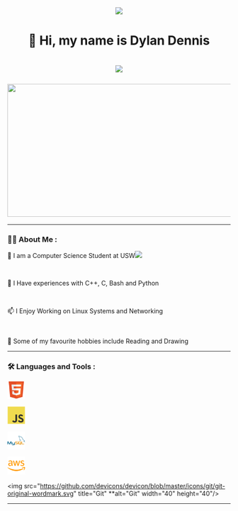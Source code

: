<div id="header" align="center">

 <img src="https://media.giphy.com/media/VZUhn04QSs0AmsHRic/giphy.gif" width="100"/>

 <h1>

  👋 Hi, my name is Dylan Dennis

  <img src="https://media.giphy.com/media/hvRJCLFzcasrR4ia7z/giphy.gif" width="30px"/>

 </h1>

</div>

<div align="center">

 <img src="https://media.giphy.com/media/26tn33aiTi1jkl6H6/giphy.gif" width="600" height="300"/>

</div>


---


### :woman_technologist: About Me :

👀 I am a Computer Science Student at USW<img src="https://media.giphy.com/media/WUlplcMpOCEmTGBtBW/giphy.gif" width="30"> 

<br>

🌱 I Have experiences with C++, C, Bash and Python

<br>

📫 I Enjoy Working on Linux Systems and Networking

<br>

🌱 Some of my favourite hobbies include Reading and Drawing


---


### :hammer_and_wrench: Languages and Tools :

<div>

 <img src="https://github.com/devicons/devicon/blob/master/icons/html5/html5-original.svg" title="HTML5" alt="HTML" width="40" height="40"/>&nbsp;

 <img src="https://github.com/devicons/devicon/blob/master/icons/javascript/javascript-original.svg" title="JavaScript" alt="JavaScript" width="40" height="40"/>&nbsp;

 <img src="https://github.com/devicons/devicon/blob/master/icons/mysql/mysql-original-wordmark.svg" title="MySQL" alt="MySQL" width="40" height="40"/>&nbsp;

 <img src="https://github.com/devicons/devicon/blob/master/icons/amazonwebservices/amazonwebservices-plain-wordmark.svg" title="AWS" alt="AWS" width="40" height="40"/>&nbsp;

 <img src="https://github.com/devicons/devicon/blob/master/icons/git/git-original-wordmark.svg" title="Git" **alt="Git" width="40" height="40"/>

</div>


---


<!---

Dylan-D-999/Dylan-D-999 is a ✨ special ✨ repository because its `README.md` (this file) appears on your GitHub profile.

You can click the Preview link to take a look at your changes.

--->
